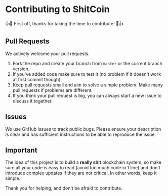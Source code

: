 # Contributing to ShitCoin

:+1::tada: First off, thanks for taking the time to contribute! :tada::+1:

## Pull Requests
We actively welcome your pull requests.

1. Fork the repo and create your branch from `master` or the current branch version. 
2. If you've added code make sure to test it (no problem if it doesn't work at first commit though).
3. Keep pull requests small and aim to solve a simple problem. Make many pull requests if problems are different.
4. If you think your pull request is big, you can always start a new issue to discuss it together.

## Issues  
We use GitHub issues to track public bugs. Please ensure your description is clear and has sufficient instructions to be able to reproduce the issue.

## Important

The idea of this project is to build a **really shit** blockchain system, so make sure all your code is easy to read (avoid too much code in 1 line) and don't introduce complex updates if they are not critical. In other words, keep it simple.

Thank you for helping, and don't be afraid to contribute.

